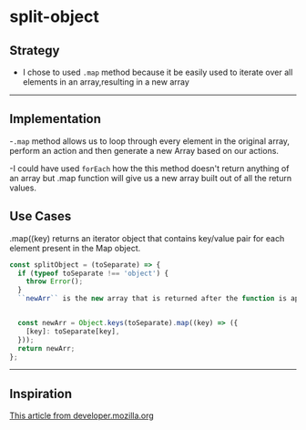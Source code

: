 # split-object

## Strategy

- I chose to used `.map` method because it be easily used to iterate over all
  elements in an array,resulting in a new array

---

## Implementation

-`.map` method allows us to loop through every element in the original array,
perform an action and then generate a new Array based on our actions.

-I could have used `forEach` how the this method doesn't return anything of an
array but .map function will give us a new array built out of all the return
values.

## Use Cases

.map((key) returns an iterator object that contains key/value pair for each
element present in the Map object.

```js
const splitObject = (toSeparate) => {
  if (typeof toSeparate !== 'object') {
    throw Error();
  }
  ``newArr`` is the new array that is returned after the function is applied.


  const newArr = Object.keys(toSeparate).map((key) => ({
    [key]: toSeparate[key],
  }));
  return newArr;
};
```

---

## Inspiration

[This article from developer.mozilla.org](https://developer.mozilla.org/en-US/docs/Web/JavaScript/Reference/Global_Objects/Object/keys)
